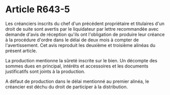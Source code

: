 # Article R643-5

Les créanciers inscrits du chef d'un précédent propriétaire et titulaires d'un droit de suite sont avertis par le liquidateur par lettre recommandée avec demande d'avis de réception qu'ils ont l'obligation de produire leur créance à la procédure d'ordre dans le délai de deux mois à compter de l'avertissement. Cet avis reproduit les deuxième et troisième alinéas du présent article.

La production mentionne la sûreté inscrite sur le bien. Un décompte des sommes dues en principal, intérêts et accessoires et les documents justificatifs sont joints à la production.

A défaut de production dans le délai mentionné au premier alinéa, le créancier est déchu du droit de participer à la distribution.
